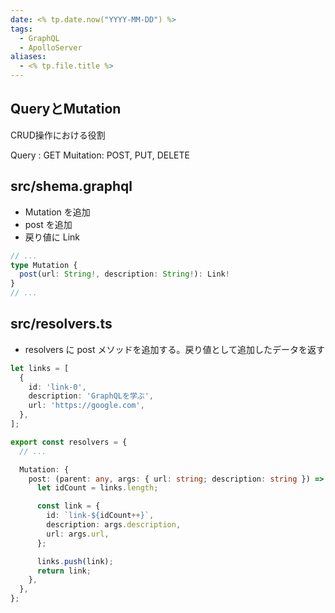 ```yaml
---
date: <% tp.date.now("YYYY-MM-DD") %>
tags:
  - GraphQL
  - ApolloServer
aliases:
  - <% tp.file.title %>
---
```

## QueryとMutation

CRUD操作における役割

Query : GET
Muitation: POST, PUT, DELETE

## src/shema.graphql

- Mutation を追加
- post を追加
- 戻り値に Link

```ts
// ...
type Mutation {
  post(url: String!, description: String!): Link!
}
// ...
```

## src/resolvers.ts

- resolvers に post メソッドを追加する。戻り値として追加したデータを返す

```ts
let links = [
  {
    id: 'link-0',
    description: 'GraphQLを学ぶ',
    url: 'https://google.com',
  },
];

export const resolvers = {
  // ...

  Mutation: {
    post: (parent: any, args: { url: string; description: string }) => {
      let idCount = links.length;

      const link = {
        id: `link-${idCount++}`,
        description: args.description,
        url: args.url,
      };

      links.push(link);
      return link;
    },
  },
};
```